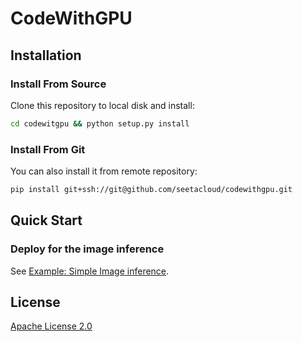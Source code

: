 # CodeWithGPU

## Installation

### Install From Source

Clone this repository to local disk and install:

```bash
cd codewitgpu && python setup.py install
```

### Install From Git

You can also install it from remote repository: 

```bash
pip install git+ssh://git@github.com/seetacloud/codewithgpu.git
```

## Quick Start

### Deploy for the image inference

See [Example: Simple Image inference](examples/simple_image_inference.py).

## License
[Apache License 2.0](LICENSE)
